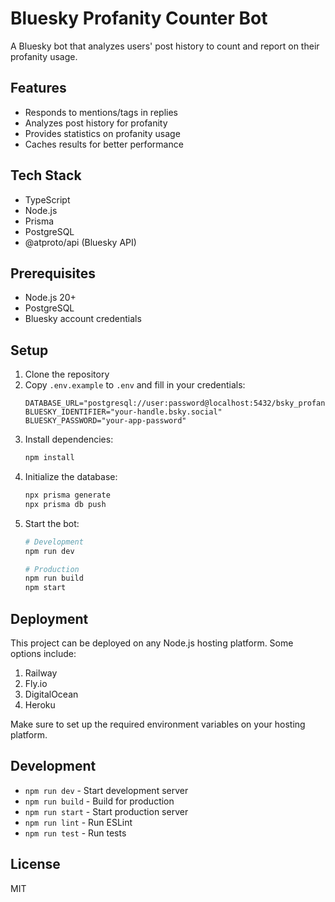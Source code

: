 # Bluesky Profanity Counter Bot

A Bluesky bot that analyzes users' post history to count and report on their profanity usage.

## Features

- Responds to mentions/tags in replies
- Analyzes post history for profanity
- Provides statistics on profanity usage
- Caches results for better performance

## Tech Stack

- TypeScript
- Node.js
- Prisma
- PostgreSQL
- @atproto/api (Bluesky API)

## Prerequisites

- Node.js 20+
- PostgreSQL
- Bluesky account credentials

## Setup

1. Clone the repository
2. Copy `.env.example` to `.env` and fill in your credentials:
   ```
   DATABASE_URL="postgresql://user:password@localhost:5432/bsky_profanity"
   BLUESKY_IDENTIFIER="your-handle.bsky.social"
   BLUESKY_PASSWORD="your-app-password"
   ```
3. Install dependencies:
   ```bash
   npm install
   ```
4. Initialize the database:
   ```bash
   npx prisma generate
   npx prisma db push
   ```
5. Start the bot:
   ```bash
   # Development
   npm run dev

   # Production
   npm run build
   npm start
   ```

## Deployment

This project can be deployed on any Node.js hosting platform. Some options include:

1. Railway
2. Fly.io
3. DigitalOcean
4. Heroku

Make sure to set up the required environment variables on your hosting platform.

## Development

- `npm run dev` - Start development server
- `npm run build` - Build for production
- `npm run start` - Start production server
- `npm run lint` - Run ESLint
- `npm run test` - Run tests

## License

MIT
